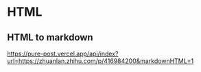 # HTML

## HTML to markdown

https://pure-post.vercel.app/api/index?url=https://zhuanlan.zhihu.com/p/416984200&markdownHTML=1
